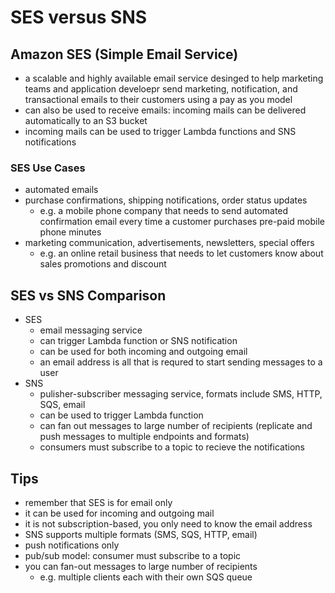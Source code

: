 # SES versus SNS

## Amazon SES (Simple Email Service)
- a scalable and highly available email service desinged to help marketing teams and application develoepr send marketing, notification, and transactional emails to their customers using a pay as you model
- can also be used to receive emails: incoming mails can be delivered automatically to an S3 bucket
- incoming mails can be used to trigger Lambda functions and SNS notifications

### SES Use Cases
- automated emails
- purchase confirmations, shipping notifications, order status updates
  - e.g. a mobile phone company that needs to send automated confirmation email every time a customer purchases pre-paid mobile phone minutes
- marketing communication, advertisements, newsletters, special offers
  - e.g. an online retail business that needs to let customers know about sales promotions and discount

## SES vs SNS Comparison
- SES
  - email messaging service
  - can trigger Lambda function or SNS notification
  - can be used for both incoming and outgoing email
  - an email address is all that is requred to start sending messages to a user
- SNS
  - pulisher-subscriber messaging service, formats include SMS, HTTP, SQS, email
  - can be used to trigger Lambda function
  - can fan out messages to large number of recipients (replicate and push messages to multiple endpoints and formats)
  - consumers must subscribe to a topic to recieve the notifications

## Tips
- remember that SES is for email only
- it can be used for incoming and outgoing mail
- it is not subscription-based, you only need to know the email address
- SNS supports multiple formats (SMS, SQS, HTTP, email)
- push notifications only
- pub/sub model: consumer must subscribe to a topic
- you can fan-out messages to large number of recipients
  - e.g. multiple clients each with their own SQS queue